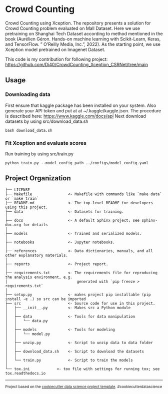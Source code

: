 Crowd Counting
==============================

Crowd Counting using Xception. The repository presents a solution for Crowd Counting problem evaluated on Mall Dataset. Here we use pretraining on Shanghai Tech Dataset according to method mentioned in the book (Aurélien Géron. Hands-on machine learning with Scikit-Learn, Keras, and TensorFlow. ” O’Reilly Media, Inc.”, 2022). As the starting point, we use Xception model pretrained on Imagenet Dataset.

This code is my contribution for following project: https://github.com/Di40/CrowdCounting_Xception_CSRNet/tree/main

## Usage

### Downloading data

First ensure that kaggle package has been installed on your system. Also generate your API token and put at at ~/.kaggle/kaggle.json. The procedure is described here: https://www.kaggle.com/docs/api
Next download datasets by using src/download_data.sh

```
bash download_data.sh
```


### Fit Xception and evaluate scores

Run training by using src/train.py

```
python train.py --model_config_path ../configs/model_config.yaml
```

Project Organization
------------

    ├── LICENSE
    ├── Makefile                <- Makefile with commands like `make data` or `make train`
    ├── README.md               <- The top-level README for developers using this project.
    ├── data                    <- Datasets for training.
    │
    ├── docs                    <- A default Sphinx project; see sphinx-doc.org for details
    │
    ├── models                  <- Trained and serialized models.
    │
    ├── notebooks               <- Jupyter notebooks.
    │
    ├── references              <- Data dictionaries, manuals, and all other explanatory materials.
    │
    ├── reports                 <- Project report.
    │
    ├── requirements.txt        <- The requirements file for reproducing the analysis environment, e.g.
    │                               generated with `pip freeze > requirements.txt`
    │
    ├── setup.py                <- makes project pip installable (pip install -e .) so src can be imported
    ├── src                     <- Source code for use in this project.
    │   ├── __init__.py         <- Makes src a Python module
    │   │
    │   ├── data                <- Tools for data manipulation
    │   │   └── data.py
    │   │
    │   ├── models              <- Tools for modeling
    │   │   └── model.py
    │   │
    │   ├── unzip.py            <- Script to unzip data to data folder
    │   │
    │   ├── download_data.sh    <- Script to download the datasets
    │   │
    │   └── train.py            <- Script to train the models
    │
    └── tox.ini            <- tox file with settings for running tox; see tox.readthedocs.io


--------

<p><small>Project based on the <a target="_blank" href="https://drivendata.github.io/cookiecutter-data-science/">cookiecutter data science project template</a>. #cookiecutterdatascience</small></p>
